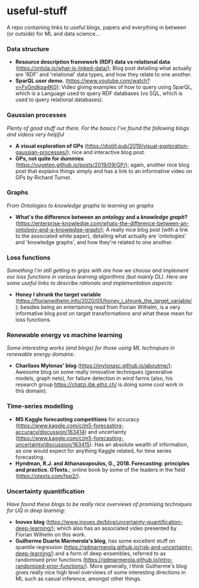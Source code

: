 # useful-stuff
A repo containing links to useful blogs, papers and everything in between (or outside) for ML and data science...

### Data structure
* __Resource description framework (RDF) data vs relational data__ (https://ontola.io/what-is-linked-data/); Blog post detailing what actually are 'RDF' and 'relational' data types, and how they relate to one another. 
* __SparQL user demo.__ (https://www.youtube.com/watch?v=FvGndkpa4K0); Video giving examples of how to query using SparQL, which is a Language used to query RDF databases (vs SQL, which is used to query relational databases). 

### Gaussian processes
_Plenty of good stuff out there. For the basics I've found the following blogs and videos very helpful_
* __A visual exploration of GPs__ (https://distill.pub/2019/visual-exploration-gaussian-processes/); nice and interactive blog post.
* __GPs, not quite for dummies__ (https://yugeten.github.io/posts/2019/09/GP/); again, another nice blog post that explains things simply and has a link to an informative video on GPs by Richard Turner.

### Graphs
_From Ontologies to knowledge graphs to learning on graphs_
* __What's the difference between an _ontology_ and a _knowledge graph_?__ (https://enterprise-knowledge.com/whats-the-difference-between-an-ontology-and-a-knowledge-graph/); A really nice blog post (with a link to the associated white paper), detailing what actually are 'ontologies' and 'knowledge graphs', and how they're related to one another.

### Loss functions
_Something I'm still getting to grips with are how we choose and implement our loss functions in various learning algorithms (but mainly DL). Here are some useful links to describe rationals and implementation aspects:_
* __Honey I shrunk the target variable__ (https://florianwilhelm.info/2020/05/honey_i_shrunk_the_target_variable/); besides being an entertaining read from Florian Wilhelm, is a very informative blog post on target transformations and what these mean for loss functions.

### Renewable energy vs machine learning
_Some interesting works (and blogs) for those using ML technqiues in renewable energy domains:_
* __Charilaos Mylonas' blog__ (https://mylonasc.github.io/aboutme/); Awesome blog on some really innovative techniques (generative models, graph nets), for failure detection in wind farms (also, his research group https://chatzi.ibk.ethz.ch/ is doing some cool work in this domain). 

### Time-series modelling
* __M5 Kaggle forecasting competitions__ for accuracy (https://www.kaggle.com/c/m5-forecasting-accuracy/discussion/163414) and uncertainty (https://www.kaggle.com/c/m5-forecasting-uncertainty/discussion/163415). Has an absolute wealth of information, as one would expect for anything Kaggle related, for time series forecasting.
* __Hyndman, R.J. and Athanasopoulos, G., 2018. Forecasting: principles and practice. OTexts.__; online book by some of the leaders in the field (https://otexts.com/fpp2/).

### Uncertainty quantification
_Have found these blogs to be really nice overviews of promising techniques for UQ in deep learning:_
* __Inovex blog__ (https://www.inovex.de/blog/uncertainty-quantification-deep-learning/); which also has an associated video presented by Florian Wilhelm on this work.
* __Guilherme Duarte Marmerola's blog__, has some excellent stuff on quantile regression (https://gdmarmerola.github.io/risk-and-uncertainty-deep-learning/) and a form of deep ensembles, referred to as randomised prior functions (https://gdmarmerola.github.io/intro-randomized-prior-functions/). More generally, I think Guilherme's blog gives really nice high level overviews of some interesting directions in ML such as casual inference, amongst other things. 

